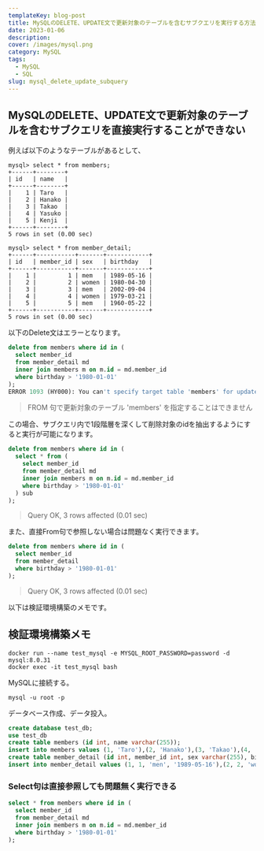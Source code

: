 ```yaml
---
templateKey: blog-post
title: MySQLのDELETE、UPDATE文で更新対象のテーブルを含むサブクエリを実行する方法
date: 2023-01-06
description:
cover: /images/mysql.png
category: MySQL
tags:
  - MySQL
  - SQL
slug: mysql_delete_update_subquery
---
```


## MySQLのDELETE、UPDATE文で更新対象のテーブルを含むサブクエリを直接実行することができない

例えば以下のようなテーブルがあるとして、

```shell
mysql> select * from members;
+------+--------+
| id   | name   |
+------+--------+
|    1 | Taro   |
|    2 | Hanako |
|    3 | Takao  |
|    4 | Yasuko |
|    5 | Kenji  |
+------+--------+
5 rows in set (0.00 sec)

mysql> select * from member_detail;
+------+-----------+-------+------------+
| id   | member_id | sex   | birthday   |
+------+-----------+-------+------------+
|    1 |         1 | mem   | 1989-05-16 |
|    2 |         2 | women | 1980-04-30 |
|    3 |         3 | mem   | 2002-09-04 |
|    4 |         4 | women | 1979-03-21 |
|    5 |         5 | mem   | 1960-05-22 |
+------+-----------+-------+------------+
5 rows in set (0.00 sec)
```

以下のDelete文はエラーとなります。

```sql
delete from members where id in (
  select member_id
  from member_detail md
  inner join members m on m.id = md.member_id
  where birthday > '1980-01-01'
);
ERROR 1093 (HY000): You can't specify target table 'members' for update in FROM clause
```

> FROM 句で更新対象のテーブル 'members' を指定することはできません

この場合、サブクエリ内で1段階層を深くして削除対象のidを抽出するようにすると実行が可能になります。

```sql
delete from members where id in (
  select * from (
    select member_id
    from member_detail md
    inner join members m on m.id = md.member_id
    where birthday > '1980-01-01'
  ) sub
);
```

> Query OK, 3 rows affected (0.01 sec)

また、直接From句で参照しない場合は問題なく実行できます。

```sql
delete from members where id in (
  select member_id
  from member_detail
  where birthday > '1980-01-01'
);
```

> Query OK, 3 rows affected (0.01 sec)

以下は検証環境構築のメモです。

## 検証環境構築メモ

```shell
docker run --name test_mysql -e MYSQL_ROOT_PASSWORD=password -d mysql:8.0.31
docker exec -it test_mysql bash
```

MySQLに接続する。

```shell
mysql -u root -p
```

データベース作成、データ投入。

```sql
create database test_db;
use test_db
create table members (id int, name varchar(255));
insert into members values (1, 'Taro'),(2, 'Hanako'),(3, 'Takao'),(4, 'Yasuko'),(5, 'Kenji');
create table member_detail (id int, member_id int, sex varchar(255), birthday date);
insert into member_detail values (1, 1, 'men', '1989-05-16'),(2, 2, 'women', '1980-04-30'),(3, 3, 'men', '2002-09-04'),(4, 4, 'women', '1979-03-21'),(5, 5, 'men', '1960-05-22');
```

### Select句は直接参照しても問題無く実行できる

```sql
select * from members where id in (
  select member_id
  from member_detail md
  inner join members m on m.id = md.member_id
  where birthday > '1980-01-01'
);
```
